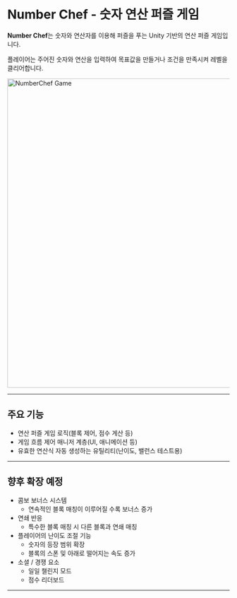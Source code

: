 # Number Chef - 숫자 연산 퍼즐 게임

**Number Chef**는 숫자와 연산자를 이용해 퍼즐을 푸는 Unity 기반의 연산 퍼즐 게임입니다.

플레이어는 주어진 숫자와 연산을 입력하여 목표값을 만들거나 조건을 만족시켜 레벨을 클리어합니다.

<img src="https://github.com/user-attachments/assets/c3b0518c-4eec-4666-923e-c13ef1eb7a3b" 
     alt="NumberChef Game" 
     height="700">

---

## 주요 기능
- 연산 퍼즐 게임 로직(블록 제어, 점수 게산 등)
- 게임 흐름 제어 매니저 계층(UI, 애니메이션 등)
- 유효한 연산식 자동 생성하는 유틸리티(난이도, 밸런스 테스트용)

---
## 향후 확장 예정
* 콤보 보너스 시스템
  - 연속적인 블록 매칭이 이루어질 수록 보너스 증가
* 연쇄 반응
  - 특수한 블록 매칭 시 다른 블록과 연쇄 매칭
* 플레이어의 난이도 조절 기능
  - 숫자의 등장 범위 확장
  - 블록의 스폰 및 아래로 떨어지는 속도 증가
* 소셜 / 경쟁 요소
  - 일일 챌린지 모드
  - 점수 리더보드
---
